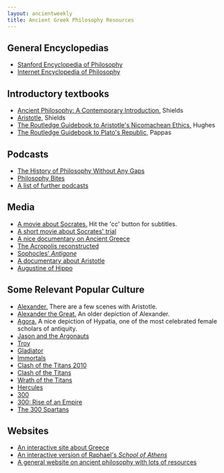 ```yaml
---
layout: ancientweekly
title: Ancient Greek Philosophy Resources
---
```



## General Encyclopedias

+ [Stanford Encyclopedia of Philosophy](https://plato.stanford.edu)
+ [Internet Encyclopedia of Philosophy](https://www.iep.utm.edu)

## Introductory textbooks

+ [Ancient Philosophy: A Contemporary Introduction,](Shields2.pdf) Shields
+ [Aristotle,](Shields.pdf) Shields
+ [The Routledge Guidebook to Aristotle's Nicomachean Ethics,](Ethics.pdf) Hughes
+ [The Routledge Guidebook to Plato's Republic,](Pappas.pdf) Pappas


## Podcasts

+ [The History of Philosophy Without Any Gaps](https://www.historyofphilosophy.net/classical)
+ [Philosophy Bites](http://philosophybites.com/ancient_philosophy/)
+ [A list of further podcasts](https://ancientphilosophynow.wordpress.com/podcasts/)

## Media

+ [A movie about Socrates.](https://www.youtube.com/watch?v=SY-mgZbuxBA) Hit the 'cc' button for subtitles. 
+ [A short movie about Socrates' trial](https://www.youtube.com/watch?v=380KSdkV6zY)
+ [A nice documentary on Ancient Greece](https://www.youtube.com/watch?v=-dwWocwd160)
+ [The Acropolis reconstructed](https://www.youtube.com/watch?v=DMccsbWFAok)
+ [Sophocles' *Antigone*](https://www.youtube.com/watch?v=8bSnnufOx80&list=PLjAYlUiAhOZ5xJhxtxojqCKFnZs5-lzCh)
+ [A documentary about Aristotle](https://www.youtube.com/watch?v=JN8ortM4M3o)
+ [Augustine of Hippo](https://mubi.com/films/augustine-of-hippo)

## Some Relevant Popular Culture

+ [Alexander.](https://mubi.com/films/alexander-the-ultimate-cut) There are a few scenes with Aristotle. 
+ [Alexander the Great.](https://mubi.com/films/alexander-the-great) An older depiction of Alexander.
+ [Agora.](http://www.imdb.com/title/tt1186830/) A nice depiction of Hypatia, one of the most celebrated female scholars of antiquity. 
+ [Jason and the Argonauts](https://mubi.com/films/jason-and-the-argonauts)
+ [Troy](https://mubi.com/films/troy)
+ [Gladiator](https://mubi.com/films/gladiator)
+ [Immortals](https://mubi.com/films/immortals)
+ [Clash of the Titans 2010](https://mubi.com/films/clash-of-the-titans-2010)
+ [Clash of the Titans](https://mubi.com/films/clash-of-the-titans)
+ [Wrath of the Titans](https://mubi.com/films/wrath-of-the-titans)
+ [Hercules](https://mubi.com/films/hercules-2014)
+ [300](https://mubi.com/films/-300)
+ [300: Rise of an Empire](https://mubi.com/films/300-rise-of-an-empire)
+ [The 300 Spartans](https://mubi.com/films/the-300-spartans)


## Websites

+ [An interactive site about Greece](http://www.ancientgreece.co.uk/)
+ [An interactive version of Raphael's *School of Athens*](http://agutie.homestead.com/files/school_athens_map.html)
+ [A general website on ancient philosophy with lots of resources](https://ancientphilosophynow.wordpress.com)
